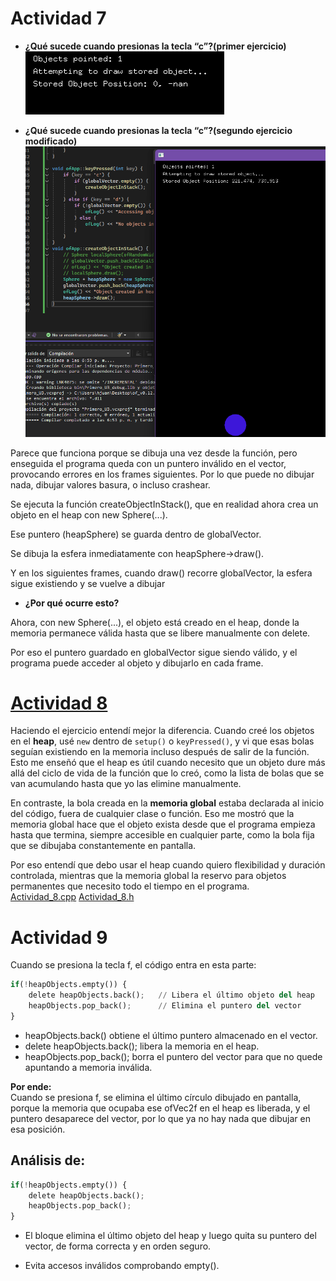 # Actividad 7     
- __¿Qué sucede cuando presionas la tecla “c”?(primer ejercicio)__  
![alt text](../Imagenes/ej7.png)  

- __¿Qué sucede cuando presionas la tecla “c”?(segundo ejercicio modificado)__  
![alt text](../Imagenes/7-2.png)
 
Parece que funciona porque se dibuja una vez desde la función, pero enseguida el programa queda con un puntero inválido en el vector, provocando errores en los frames siguientes. Por lo que puede no dibujar nada, dibujar valores basura, o incluso crashear.  

Se ejecuta la función createObjectInStack(), que en realidad ahora crea un objeto en el heap con new Sphere(...).  

Ese puntero (heapSphere) se guarda dentro de globalVector.  

Se dibuja la esfera inmediatamente con heapSphere->draw().  

Y en los siguientes frames, cuando draw() recorre globalVector, la esfera sigue existiendo y se vuelve a dibujar  


- __¿Por qué ocurre esto?__  

Ahora, con new Sphere(...), el objeto está creado en el heap, donde la memoria permanece válida hasta que se libere manualmente con delete.  

Por eso el puntero guardado en globalVector sigue siendo válido, y el programa puede acceder al objeto y dibujarlo en cada frame.  

# [Actividad 8](https://youtu.be/bLm0z9OoWt8)  

Haciendo el ejercicio entendí mejor la diferencia. Cuando creé los objetos en el **heap**, usé `new` dentro de `setup()` o `keyPressed()`, y vi que esas bolas seguían existiendo en la memoria incluso después de salir de la función. Esto me enseñó que el heap es útil cuando necesito que un objeto dure más allá del ciclo de vida de la función que lo creó, como la lista de bolas que se van acumulando hasta que yo las elimine manualmente.  

En contraste, la bola creada en la **memoria global** estaba declarada al inicio del código, fuera de cualquier clase o función. Eso me mostró que la memoria global hace que el objeto exista desde que el programa empieza hasta que termina, siempre accesible en cualquier parte, como la bola fija que se dibujaba constantemente en pantalla.  

Por eso entendí que debo usar el heap cuando quiero flexibilidad y duración controlada, mientras que la memoria global la reservo para objetos permanentes que necesito todo el tiempo en el programa.  
[Actividad_8.cpp](Actividad_8.cpp)
[Actividad_8.h](Actividad_8.h)

# Actividad 9

Cuando se presiona la tecla f, el código entra en esta parte:  

```py  
if(!heapObjects.empty()) {
    delete heapObjects.back();   // Libera el último objeto del heap
    heapObjects.pop_back();      // Elimina el puntero del vector
}
```

- heapObjects.back() obtiene el último puntero almacenado en el vector.  
- delete heapObjects.back(); libera la memoria en el heap.  
- heapObjects.pop_back(); borra el puntero del vector para que no quede apuntando a memoria inválida.  

__Por ende:__  
Cuando se presiona f, se elimina el último círculo dibujado en pantalla, porque la memoria que ocupaba ese ofVec2f en el heap es liberada, y el puntero desaparece del vector, por lo que ya no hay nada que dibujar en esa posición.


## Análisis de:  
```py 
if(!heapObjects.empty()) {
    delete heapObjects.back();
    heapObjects.pop_back();
}
```  
- El bloque elimina el último objeto del heap y luego quita su puntero del vector, de forma correcta y en orden seguro.  

- Evita accesos inválidos comprobando empty().  
